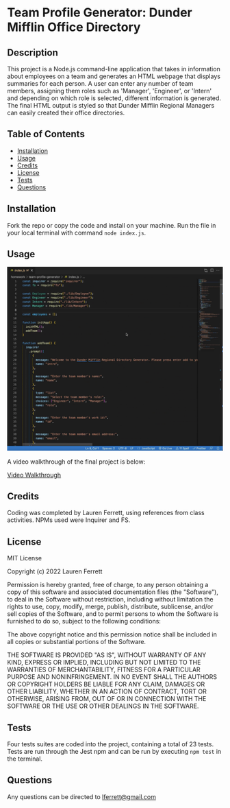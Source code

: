 # Team Profile Generator: Dunder Mifflin Office Directory

## Description

This project is a Node.js command-line application that takes in information about employees on a team and generates an HTML webpage that displays summaries for each person. A user can enter any number of team members, assigning them roles such as 'Manager', 'Engineer', or 'Intern' and depending on which role is selected, different information is generated. The final HTML output is styled so that Dunder Mifflin Regional Managers can easily created their office directories. 

## Table of Contents

- [Installation](#installation)
- [Usage](#usage)
- [Credits](#credits)
- [License](#license)
- [Tests](#tests)
- [Questions](#questions)

## Installation

Fork the repo or copy the code and install on your machine. Run the file in your local terminal with command `node index.js`.

## Usage

![Screenshot of Final Code](./assets/screenshot.png)

A video walkthrough of the final project is below:

[Video Walkthrough](https://drive.google.com/file/d/1i6P2E4QxcdzFKesdGJhVd8SK3yhotk8X/view?usp=sharing)

## Credits

Coding was completed by Lauren Ferrett, using references from class activities. NPMs used were Inquirer and FS.

## License

MIT License

Copyright (c) 2022 Lauren Ferrett

Permission is hereby granted, free of charge, to any person obtaining a copy
of this software and associated documentation files (the "Software"), to deal
in the Software without restriction, including without limitation the rights
to use, copy, modify, merge, publish, distribute, sublicense, and/or sell
copies of the Software, and to permit persons to whom the Software is
furnished to do so, subject to the following conditions:

The above copyright notice and this permission notice shall be included in all
copies or substantial portions of the Software.

THE SOFTWARE IS PROVIDED "AS IS", WITHOUT WARRANTY OF ANY KIND, EXPRESS OR
IMPLIED, INCLUDING BUT NOT LIMITED TO THE WARRANTIES OF MERCHANTABILITY,
FITNESS FOR A PARTICULAR PURPOSE AND NONINFRINGEMENT. IN NO EVENT SHALL THE
AUTHORS OR COPYRIGHT HOLDERS BE LIABLE FOR ANY CLAIM, DAMAGES OR OTHER
LIABILITY, WHETHER IN AN ACTION OF CONTRACT, TORT OR OTHERWISE, ARISING FROM,
OUT OF OR IN CONNECTION WITH THE SOFTWARE OR THE USE OR OTHER DEALINGS IN THE
SOFTWARE.

## Tests
Four tests suites are coded into the project, containing a total of 23 tests. Tests are run through the Jest npm and can be run by executing `npm test` in the terminal. 

## Questions
Any questions can be directed to lferrett@gmail.com
